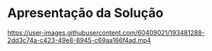 # Apresentação da Solução




https://user-images.githubusercontent.com/60409021/193481288-2dd3c74a-c423-49e8-8945-c69aa166f4ad.mp4

